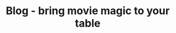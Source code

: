 ﻿---
title: "Blog - bring movie magic to your table"
description: "Use cinematic sound techniques in your game."
---